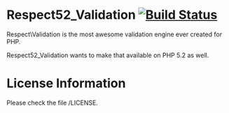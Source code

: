 Respect52_Validation [![Build Status](https://secure.travis-ci.org/Respect52/Validation.png)](http://travis-ci.org/Respect52/Validation)
==================

Respect\Validation is the most awesome validation engine ever created for PHP.

Respect52_Validation wants to make that available on PHP 5.2 as well.
    
License Information
===================

Please check the file /LICENSE.